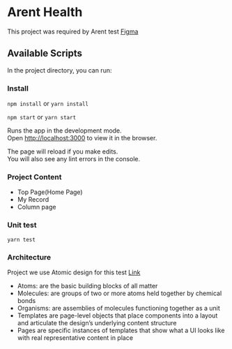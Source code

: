 # Arent Health

This project was required by Arent test [Figma](https://www.figma.com/file/7qqT3dvv5OagaRlUFK01vB/HealthApp_1203)

## Available Scripts

In the project directory, you can run:

### Install

`npm install` or `yarn install`

`npm start` or `yarn start`

Runs the app in the development mode.\
Open [http://localhost:3000](http://localhost:3000) to view it in the browser.

The page will reload if you make edits.\
You will also see any lint errors in the console.

### Project Content

- Top Page(Home Page)
- My Record
- Column page

### Unit test

`yarn test`

### Architecture

Project we use Atomic design for this test [Link](https://atomicdesign.bradfrost.com/chapter-2/)

- Atoms: are the basic building blocks of all matter
- Molecules: are groups of two or more atoms held together by chemical bonds
- Organisms: are assemblies of molecules functioning together as a unit
- Templates are page-level objects that place components into a layout and articulate the design’s underlying content structure
- Pages are specific instances of templates that show what a UI looks like with real representative content in place
